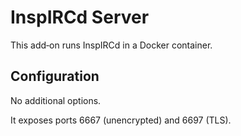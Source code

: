 # InspIRCd Server

This add‑on runs InspIRCd in a Docker container.

## Configuration

No additional options.

It exposes ports 6667 (unencrypted) and 6697 (TLS).